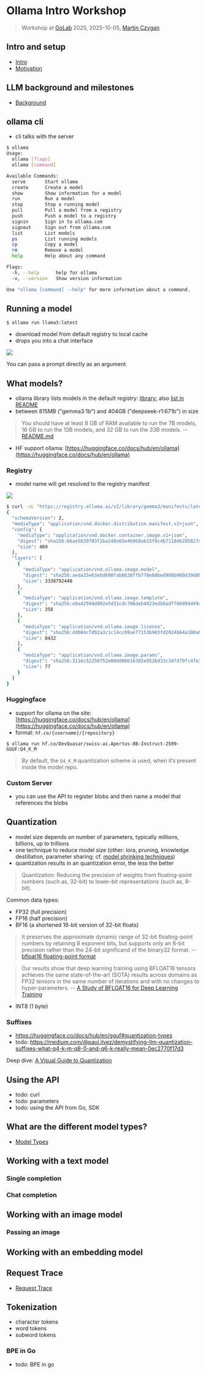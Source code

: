 # Ollama Intro Workshop

> Workshop at [GoLab](https://golab.io) 2025, 2025-10-05, [Martin
> Czygan](https://de.linkedin.com/in/martin-czygan-58348842)

## Intro and setup

* [Intro](10-Intro.md)
* [Motivation](15-Motivation.md)

## LLM background and milestones

* [Background](20-Background.md)

## ollama cli

* cli talks with the server

```sh
$ ollama
Usage:
  ollama [flags]
  ollama [command]

Available Commands:
  serve       Start ollama
  create      Create a model
  show        Show information for a model
  run         Run a model
  stop        Stop a running model
  pull        Pull a model from a registry
  push        Push a model to a registry
  signin      Sign in to ollama.com
  signout     Sign out from ollama.com
  list        List models
  ps          List running models
  cp          Copy a model
  rm          Remove a model
  help        Help about any command

Flags:
  -h, --help      help for ollama
  -v, --version   Show version information

Use "ollama [command] --help" for more information about a command.
```

## Running a model

```
$ ollama run llama3:latest
```

* download model from default registry to local cache
* drops you into a chat interface

[![](static/screenshot-2025-09-30-174533-intel-n150-alder-lake-llama3.png)](https://github.com/miku/ollamaintro/blob/main/static/ollama-chat-n150-llama3.gif?raw=true)

You can pass a prompt directly as an argument.


## What models?

* ollama library lists models in the default registry:
  [library](https://ollama.com/library); also [list in
README](https://github.com/ollama/ollama/?tab=readme-ov-file#model-library)
* between 815MB ("gemma3:1b") and 404GB ("deepseek-r1:671b") in size

> You should have at least 8 GB of RAM available to run the 7B models, 16 GB to
> run the 13B models, and 32 GB to run the 33B models. --
> [README.md](https://github.com/ollama/ollama/)

* HF support ollama: [https://huggingface.co/docs/hub/en/ollama](https://huggingface.co/docs/hub/en/ollama)


### Registry

* model name will get resolved to the registry manifest

[![](static/screenshot-2025-10-01-000836-ollama-direct-downloader.png)](https://ollama-direct-downloader.vercel.app/)

```sh
$ curl -sL "https://registry.ollama.ai/v2/library/gemma3/manifests/latest" | jq .
{
  "schemaVersion": 2,
  "mediaType": "application/vnd.docker.distribution.manifest.v2+json",
  "config": {
    "mediaType": "application/vnd.docker.container.image.v1+json",
    "digest": "sha256:b6ae5839783f2ba248e65e4b960ab15f9c4b7118db285827dba6cba9754759e2",
    "size": 489
  },
  "layers": [
    {
      "mediaType": "application/vnd.ollama.image.model",
      "digest": "sha256:aeda25e63ebd698fab8638ffb778e68bed908b960d39d0becc650fa981609d25",
      "size": 3338792448
    },
    {
      "mediaType": "application/vnd.ollama.image.template",
      "digest": "sha256:e0a42594d802e5d31cdc786deb4823edb8adff66094d49de8fffe976d753e348",
      "size": 358
    },
    {
      "mediaType": "application/vnd.ollama.image.license",
      "digest": "sha256:dd084c7d92a3c1c14cc09ae77153b903fd2024b64a100a0cc8ec9316063d2dbc",
      "size": 8432
    },
    {
      "mediaType": "application/vnd.ollama.image.params",
      "digest": "sha256:3116c52250752e00dd06b16382e952bd33c34fd79fc4fe3a5d2c77cf7de1b14b",
      "size": 77
    }
  ]
}
```

### Huggingface

* support for ollama on the site: [https://huggingface.co/docs/hub/en/ollama](https://huggingface.co/docs/hub/en/ollama)
* format: `hf.co/{username}/{repository}`

```
$ ollama run hf.co/DevQuasar/swiss-ai.Apertus-8B-Instruct-2509-GGUF:Q4_K_M
```

> By default, the `Q4_K_M` quantization scheme is used, when it’s present inside the model repo.

### Custom Server

* you can use the API to register blobs and then name a model that references the blobs

## Quantization

* model size depends on number of parameters, typically millions, billions, up to trillions
* one technique to reduce model size (other: lora, pruning, knowledge
  destillation, parameter sharing; cf. [model shrinking
techniques](https://web.dev/articles/llm-sizes#model-shrinking))
* quantization results in an quantization error, the less the better

> Quantization: Reducing the precision of weights from floating-point numbers
> (such as, 32-bit) to lower-bit representations (such as, 8-bit).

Common data types:

* FP32 (full precision)
* FP16 (half precision)
* BF16 (a shortened 16-bit version of 32-bit floats)

> It preserves the approximate dynamic range of 32-bit floating-point numbers
> by retaining 8 exponent bits, but supports only an 8-bit precision rather
> than the 24-bit significand of the binary32 format. -- [bfloat16 floating-point format](https://en.wikipedia.org/wiki/Bfloat16_floating-point_format)

> Our results show that deep learning training using BFLOAT16 tensors achieves
> the same state-of-the-art (SOTA) results across domains as FP32 tensors in
> the same number of iterations and with no changes to hyper-parameters. -- [A Study of BFLOAT16 for Deep Learning Training](https://arxiv.org/pdf/1905.12322)

* INT8 (1 byte)

### Suffixes

* https://huggingface.co/docs/hub/en/gguf#quantization-types
* todo: https://medium.com/@paul.ilvez/demystifying-llm-quantization-suffixes-what-q4-k-m-q8-0-and-q6-k-really-mean-0ec2770f17d3

Deep dive: [A Visual Guide to Quantization](https://www.maartengrootendorst.com/blog/quantization/)

## Using the API

* todo: curl
* todo: parameters
* todo: using the API from Go, SDK

## What are the different model types?

* [Model Types](42-Model-Types.md)


## Working with a text model

### Single completion

### Chat completion


## Working with an image model

### Passing an image


## Working with an embedding model

## Request Trace

* [Request Trace](60-Request-Trace.md)

## Tokenization

* character tokens
* word tokens
* subword tokens

### BPE in Go

* todo: BPE in go


